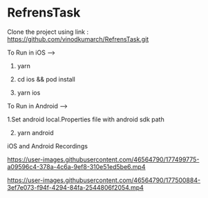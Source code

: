 # RefrensTask

Clone the project using link : https://github.com/vinodkumarch/RefrensTask.git

To Run in iOS -->

1. yarn

2. cd ios && pod install

3. yarn ios


To Run in Android --> 

1.Set android local.Properties file with android sdk path

2. yarn android


iOS and Android Recordings


https://user-images.githubusercontent.com/46564790/177499775-a09596c4-378a-4c6a-9ef8-310e51ed5be6.mp4  



https://user-images.githubusercontent.com/46564790/177500884-3ef7e073-f94f-4294-84fa-2544806f2054.mp4

